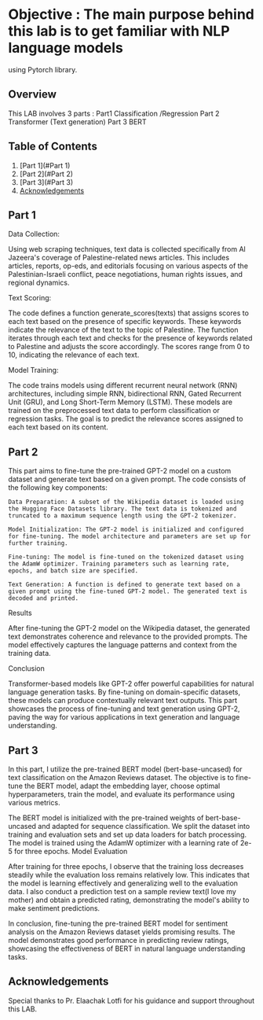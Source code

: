 # Objective : The main purpose behind this lab is to get familiar with NLP language models
using Pytorch library.

## Overview
This LAB involves 3 parts :
Part1 Classification /Regression
Part 2 Transformer (Text generation)
Part 3 BERT

## Table of Contents
1. [Part 1](#Part 1)
2. [Part 2](#Part 2)
3. [Part 3](#Part 3)
4. [Acknowledgements](#Acknowledgements)

## Part 1


Data Collection:

Using web scraping techniques, text data is collected specifically from Al Jazeera's coverage of Palestine-related news articles. This includes articles, reports, op-eds, and editorials focusing on various aspects of the Palestinian-Israeli conflict, peace negotiations, human rights issues, and regional dynamics.

Text Scoring:

The code defines a function generate_scores(texts) that assigns scores to each text based on the presence of specific keywords. These keywords indicate the relevance of the text to the topic of Palestine. The function iterates through each text and checks for the presence of keywords related to Palestine and adjusts the score accordingly. The scores range from 0 to 10, indicating the relevance of each text.

Model Training:

The code trains models using different recurrent neural network (RNN) architectures, including simple RNN, bidirectional RNN, Gated Recurrent Unit (GRU), and Long Short-Term Memory (LSTM). These models are trained on the preprocessed text data to perform classification or regression tasks. The goal is to predict the relevance scores assigned to each text based on its content.


## Part 2
This part aims to fine-tune the pre-trained GPT-2 model on a custom dataset and generate text based on a given prompt.
The code consists of the following key components:

    Data Preparation: A subset of the Wikipedia dataset is loaded using the Hugging Face Datasets library. The text data is tokenized and truncated to a maximum sequence length using the GPT-2 tokenizer.

    Model Initialization: The GPT-2 model is initialized and configured for fine-tuning. The model architecture and parameters are set up for further training.

    Fine-tuning: The model is fine-tuned on the tokenized dataset using the AdamW optimizer. Training parameters such as learning rate, epochs, and batch size are specified.

    Text Generation: A function is defined to generate text based on a given prompt using the fine-tuned GPT-2 model. The generated text is decoded and printed.
    
Results

After fine-tuning the GPT-2 model on the Wikipedia dataset, the generated text demonstrates coherence and relevance to the provided prompts. The model effectively captures the language patterns and context from the training data.

Conclusion

Transformer-based models like GPT-2 offer powerful capabilities for natural language generation tasks. By fine-tuning on domain-specific datasets, these models can produce contextually relevant text outputs. This part showcases the process of fine-tuning and text generation using GPT-2, paving the way for various applications in text generation and language understanding.


## Part 3

In this part, I utilize the pre-trained BERT model (bert-base-uncased) for text classification on the Amazon Reviews dataset. The objective is to fine-tune the BERT model, adapt the embedding layer, choose optimal hyperparameters, train the model, and evaluate its performance using various metrics.


The BERT model is initialized with the pre-trained weights of bert-base-uncased and adapted for sequence classification. We split the dataset into training and evaluation sets and set up data loaders for batch processing. The model is trained using the AdamW optimizer with a learning rate of 2e-5 for three epochs.
Model Evaluation


After training for three epochs, I observe that the training loss decreases steadily while the evaluation loss remains relatively low. This indicates that the model is learning effectively and generalizing well to the evaluation data. I also conduct a prediction test on a sample review text(I love my mother) and obtain a predicted rating, demonstrating the model's ability to make sentiment predictions.

In conclusion, fine-tuning the pre-trained BERT model for sentiment analysis on the Amazon Reviews dataset yields promising results. The model demonstrates good performance in predicting review ratings, showcasing the effectiveness of BERT in natural language understanding tasks.


## Acknowledgements
Special thanks to Pr. Elaachak Lotfi for his guidance and support throughout this LAB.
